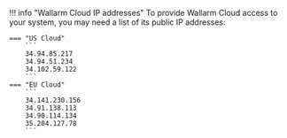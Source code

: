 !!! info "Wallarm Cloud IP addresses"
    To provide Wallarm Cloud access to your system, you may need a list of its public IP addresses:

    === "US Cloud"
        ```
        34.94.85.217
        34.94.51.234
        34.102.59.122
        ```
    === "EU Cloud"
        ```
        34.141.230.156
        34.91.138.113
        34.90.114.134
        35.204.127.78
        ```